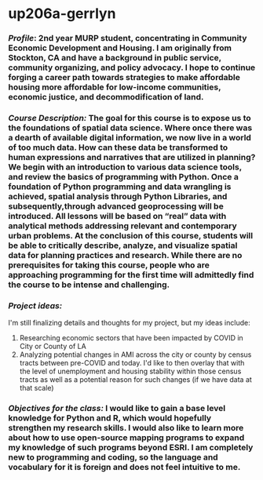 # up206a-gerrlyn
### *Profile*: 2nd year MURP student, concentrating in Community Economic Development and Housing. I am originally from Stockton, CA and have a background in public service, community organizing, and policy advocacy. I hope to continue forging a career path towards strategies to make affordable housing more affordable for low-income communities, economic justice, and decommodification of land.
### *Course Description:* The goal for this course is to expose us to the foundations of spatial data science. Where once there was a dearth of available digital information, we now live in a world of too much data. How can these data be transformed to human expressions and narratives that are utilized in planning? We begin with an introduction to various data science tools, and review the basics of programming with Python. Once a foundation of Python programming and data wrangling is achieved, spatial analysis through Python Libraries, and subsequently,through advanced geoprocessing will be introduced. All lessons will be based on “real” data with analytical methods addressing relevant and contemporary urban problems. At the conclusion of this course, students will be able to critically describe, analyze, and visualize spatial data for planning practices and research. While there are no prerequisites for taking this course, people who are approaching programming for the first time will admittedly find the course to be intense and challenging.
### *Project ideas:* 
I'm still finalizing details and thoughts for my project, but my ideas include: 
1. Researching economic sectors that have been impacted by COVID in City or County of LA 
1. Analyzing potential changes in AMI across the city or county by census tracts between pre-COVID and today. I'd like to then overlay that with the level of unemployment and housing stability within those census tracts as well as a potential reason for such changes (if we have data at that scale) 
### *Objectives for the class:* I would like to gain a base level knowledge for Python and R, which would hopefully strengthen my research skills. I would also like to learn more about how to use open-source mapping programs to expand my knowledge of such programs beyond ESRI. I am completely new to programming and coding, so the language and vocabulary for it is foreign and does not feel intuitive to me.

